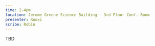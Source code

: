 ```yaml
---
time: 2-4pm
location: Jerome Greene Science Building - 3rd Floor Conf. Room
presenter: Ruoxi
scribe: Robin
---
```


TBD